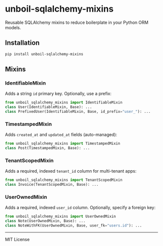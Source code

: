 
# unboil-sqlalchemy-mixins

Reusable SQLAlchemy mixins to reduce boilerplate in your Python ORM models.

## Installation

```bash
pip install unboil-sqlalchemy-mixins
```

## Mixins

### IdentifiableMixin
Adds a string `id` primary key. Optionally, use a prefix:
```python
from unboil_sqlalchemy_mixins import IdentifiableMixin
class User(IdentifiableMixin, Base): ...
class PrefixedUser(IdentifiableMixin, Base, id_prefix="user_"): ...
```

### TimestampedMixin
Adds `created_at` and `updated_at` fields (auto-managed):
```python
from unboil_sqlalchemy_mixins import TimestampedMixin
class Post(TimestampedMixin, Base): ...
```

### TenantScopedMixin
Adds a required, indexed `tenant_id` column for multi-tenant apps:
```python
from unboil_sqlalchemy_mixins import TenantScopedMixin
class Invoice(TenantScopedMixin, Base): ...
```

### UserOwnedMixin
Adds a required, indexed `user_id` column. Optionally, specify a foreign key:
```python
from unboil_sqlalchemy_mixins import UserOwnedMixin
class Note(UserOwnedMixin, Base): ...
class NoteWithFK(UserOwnedMixin, Base, user_fk="users.id"): ...
```

---
MIT License